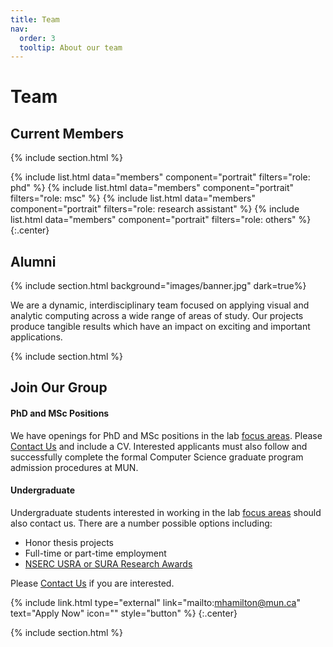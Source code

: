 ```yaml
---
title: Team
nav:
  order: 3
  tooltip: About our team
---
```


# <i class="fas fa-users"></i>Team

## Current Members

{% include section.html %}

{%
  include list.html
  data="members"
  component="portrait"
  filters="role: phd"
%}
{%
  include list.html
  data="members"
  component="portrait"
  filters="role: msc"
%}
{%
  include list.html
  data="members"
  component="portrait"
  filters="role: research assistant"
%}
{%
  include list.html
  data="members"
  component="portrait"
  filters="role: others"
%}
{:.center}

## Alumni 

{% include section.html background="images/banner.jpg" dark=true%}

We are a dynamic, interdisciplinary team focused on applying visual and analytic computing across a wide range of areas of study. Our projects produce
tangible results which have an impact on exciting and important applications.

{% include section.html %}

## Join Our Group 

#### PhD and MSc Positions

We have openings for PhD and MSc positions in the lab [focus areas](../research/). Please [Contact Us](../contact/) and include a CV. 
Interested applicants must also follow and successfully complete the formal Computer Science graduate program admission procedures at MUN.

#### Undergraduate 

Undergraduate students interested in working in the lab [focus areas](../research/) should also contact us. There are a number possible options including:

- Honor thesis projects
- Full-time or part-time employment
- [NSERC USRA or SURA Research Awards](https://www.mun.ca/science/undergraduates/how-to-apply-for-usra-and-sura-awards/)

Please [Contact Us](../contact/) if you are interested.


{% include link.html type="external" link="mailto:mhamilton@mun.ca" text="Apply Now" icon="" style="button" %}
{:.center}

{% include section.html %}


<!--
## Funding

Our work is made possible by funding from several organizations.
{:.center}

{%
  include gallery.html
  style="square"

  image1="images/photo.jpg"
  link1="https://nasa.gov/"
  tooltip1="Cool Foundation"

  image2="images/photo.jpg"
  link2="https://nasa.gov/"
  tooltip2="Cool Institute"

  image3="images/photo.jpg"
  link3="https://nasa.gov/"
  tooltip3="Cool Initiative"

  image4="images/photo.jpg"
  link4="https://nasa.gov/"
  tooltip4="Cool Foundation"

  image5="images/photo.jpg"
  link5="https://nasa.gov/"
  tooltip5="Cool Institute"

  image6="images/photo.jpg"
  link6="https://nasa.gov/"
  tooltip6="Cool Initiative"
%}
-->
